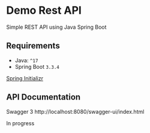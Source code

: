 # Demo Rest API

Simple REST API using Java Spring Boot

## Requirements

- Java: `^17`
- Spring Boot `3.3.4`

[Spring Initializr](https://start.spring.io/#!type=maven-project&language=java&platformVersion=3.3.4&packaging=jar&jvmVersion=17&groupId=com.example&artifactId=demo&name=demo&description=Demo%20project%20for%20Spring%20Boot&packageName=com.example.demo&dependencies=lombok,h2,data-jpa,devtools,web)

## API Documentation

Swagger 3
http://localhost:8080/swagger-ui/index.html

In progress